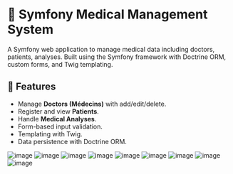 # 🏥 Symfony Medical Management System

A Symfony web application to manage medical data including doctors, patients, analyses. Built using the Symfony framework with Doctrine ORM, custom forms, and Twig templating.

## 🧰 Features

- Manage **Doctors (Médecins)** with add/edit/delete.
- Register and view **Patients**.
- Handle **Medical Analyses**.
- Form-based input validation.
- Templating with Twig.
- Data persistence with Doctrine ORM.

![image](https://github.com/user-attachments/assets/fd2ed86f-6109-436c-8776-0655c11a97f2)
![image](https://github.com/user-attachments/assets/356f9df4-5021-4cfe-b76a-489883512464)
![image](https://github.com/user-attachments/assets/013c2ce9-5869-4d89-bd73-329ade1c043a)
![image](https://github.com/user-attachments/assets/2f2ec37f-c345-4dac-8148-e3a627de31c8)
![image](https://github.com/user-attachments/assets/b77f09fc-ca89-43b9-ba18-6a1107d19d72)
![image](https://github.com/user-attachments/assets/d21a6708-36c2-4693-85b6-1d1de9a1fb0e)
![image](https://github.com/user-attachments/assets/0b8a9e95-c7a9-4f2f-8734-593de62ad7d0)
![image](https://github.com/user-attachments/assets/7d76b67b-249d-4138-a064-7490a079808d)
![image](https://github.com/user-attachments/assets/83a0a665-dc4a-45b3-b11d-22246818563e)
